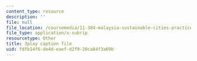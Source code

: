 ```yaml
---
content_type: resource
description: ''
file: null
file_location: /coursemedia/11-384-malaysia-sustainable-cities-practicum-spring-2018/fdfb14f6de4deaefd2f920ca84f3a69b_4-adJfyB62s.srt
file_type: application/x-subrip
resourcetype: Other
title: 3play caption file
uid: fdfb14f6-de4d-eaef-d2f9-20ca84f3a69b
---
```

